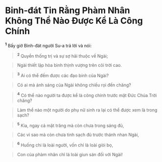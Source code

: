 # Binh-đát Tin Rằng Phàm Nhân Không Thể Nào Được Kể Là Công Chính
<sup><b>1</b></sup> Bấy giờ Binh-đát người Su-a trả lời và nói:


> <sup><b>2</b></sup> Quyền thống trị và sự sợ hãi thuộc về Ngài;
>


> Ngài thiết lập hòa bình thịnh vượng trên cõi trời cao.
>


> <sup><b>3</b></sup> Ai có thể đếm được các đạo binh của Ngài?
>


> Có ai mà ánh sáng của Ngài không chiếu rọi đến chăng?
>


> <sup><b>4</b></sup> Có thể nào người ta được kể là công chính trước mặt Đức Chúa Trời chăng?
>


> Làm thể nào một người do phụ nữ sinh ra lại có thể được xem là trong sạch?
>


> <sup><b>5</b></sup> Kìa, ngay cả mặt trăng mà còn chưa trong sáng đủ,
>


> Các vì sao mà còn chưa tinh sạch đủ trước thánh nhan Ngài,
>


> <sup><b>6</b></sup> Huống chi là loài người, vốn chỉ là loài giòi bọ,
>


> Con của phàm nhân chỉ là loài giun sán đối với Ngài!
>